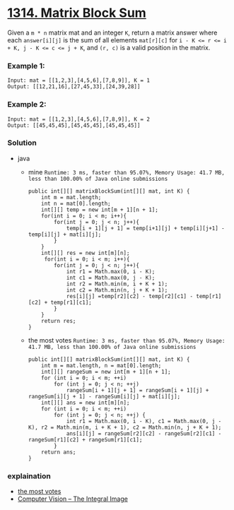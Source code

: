 # [1314. Matrix Block Sum](https://leetcode.com/problems/matrix-block-sum/)

Given a `m * n` matrix mat and an integer `K`, return a matrix answer where each `answer[i][j]` is the sum of all elements `mat[r][c]` 
for `i - K <= r <= i + K, j - K <= c <= j + K`, and `(r, c)` is a valid position in the matrix.
 

### Example 1:
```
Input: mat = [[1,2,3],[4,5,6],[7,8,9]], K = 1
Output: [[12,21,16],[27,45,33],[24,39,28]]
```

### Example 2:
```
Input: mat = [[1,2,3],[4,5,6],[7,8,9]], K = 2
Output: [[45,45,45],[45,45,45],[45,45,45]]
```

### Solution

* java
  * mine `Runtime: 3 ms, faster than 95.07%, Memory Usage: 41.7 MB, less than 100.00% of Java online submissions`
    ```
    public int[][] matrixBlockSum(int[][] mat, int K) {
        int m = mat.length;
        int n = mat[0].length;
        int[][] temp = new int[m + 1][n + 1];
        for(int i = 0; i < m; i++){
            for(int j = 0; j < n; j++){
                temp[i + 1][j + 1] = temp[i+1][j] + temp[i][j+1] - temp[i][j] + mat[i][j];
            }
        }
        int[][] res = new int[m][n];
         for(int i = 0; i < m; i++){
            for(int j = 0; j < n; j++){
                int r1 = Math.max(0, i - K);
                int c1 = Math.max(0, j - K);
                int r2 = Math.min(m, i + K + 1);
                int c2 = Math.min(n, j + K + 1);
                res[i][j] =temp[r2][c2] - temp[r2][c1] - temp[r1][c2] + temp[r1][c1];
            }
        }
        return res;
    }
    ```
  
  * the most votes  `Runtime: 3 ms, faster than 95.07%, Memory Usage: 41.7 MB, less than 100.00% of Java online submissions`
    ```
    public int[][] matrixBlockSum(int[][] mat, int K) {
        int m = mat.length, n = mat[0].length;
        int[][] rangeSum = new int[m + 1][n + 1];
        for (int i = 0; i < m; ++i)
            for (int j = 0; j < n; ++j)
                rangeSum[i + 1][j + 1] = rangeSum[i + 1][j] + rangeSum[i][j + 1] - rangeSum[i][j] + mat[i][j];
        int[][] ans = new int[m][n];
        for (int i = 0; i < m; ++i)
            for (int j = 0; j < n; ++j) {
                int r1 = Math.max(0, i - K), c1 = Math.max(0, j - K), r2 = Math.min(m, i + K + 1), c2 = Math.min(n, j + K + 1);
                ans[i][j] = rangeSum[r2][c2] - rangeSum[r2][c1] - rangeSum[r1][c2] + rangeSum[r1][c1];
            }
        return ans;
    }
    ```

### explaination 
* [the most votes](https://leetcode.com/problems/matrix-block-sum/discuss/477036/JavaPython-3-PrefixRange-sum-w-analysis-similar-to-LC-30478)
* [Computer Vision – The Integral Image](https://computersciencesource.wordpress.com/2010/09/03/computer-vision-the-integral-image/)
